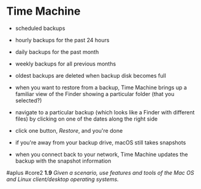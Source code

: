 # Time Machine

- scheduled backups 
- hourly backups for the past 24 hours
- daily backups for the past month
- weekly backups for all previous months
- oldest backups are deleted when backup disk becomes full

- when you want to restore from a backup, Time Machine brings up a familiar view of the Finder showing a particular folder (that you selected?)
- navigate to a particular backup (which looks like a Finder with different files) by clicking on one of the dates along the right side
- click one button, *Restore*, and you're done

- if you're away from your backup drive, macOS still takes snapshots 
- when you connect back to your network, Time Machine updates the backup with the snapshot information

#aplus #core2 **1.9** *Given a scenario, use features and tools of the Mac OS and Linux client/desktop operating systems.* 
